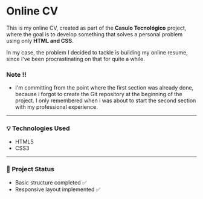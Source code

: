 # Online CV

This is my online CV, created as part of the **Casulo Tecnológico** project, where the goal is to develop something that solves a personal problem using only **HTML and CSS**.

In my case, the problem I decided to tackle is building my online resume, since I've been procrastinating on that for quite a while.

### Note ‼️
- I'm committing from the point where the first section was already done, because i forgot to create the Git repository at the beginning of the project. I only remembered when i was about to start the second section with my professional experience.

---

### 💡 Technologies Used

- HTML5  
- CSS3

---

### 📂 Project Status

- Basic structure completed ✅  
- Responsive layout implemented ✅
